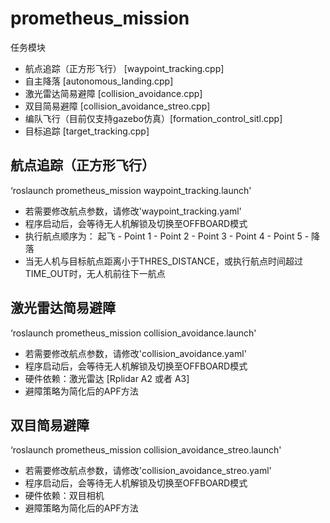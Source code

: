 # prometheus_mission

任务模块

- 航点追踪（正方形飞行） [waypoint_tracking.cpp]
- 自主降落 [autonomous_landing.cpp]
- 激光雷达简易避障 [collision_avoidance.cpp]
- 双目简易避障 [collision_avoidance_streo.cpp]
- 编队飞行（目前仅支持gazebo仿真）[formation_control_sitl.cpp]
- 目标追踪 [target_tracking.cpp]

## 航点追踪（正方形飞行）

‘roslaunch prometheus_mission waypoint_tracking.launch'

 - 若需要修改航点参数，请修改'waypoint_tracking.yaml'
 - 程序启动后，会等待无人机解锁及切换至OFFBOARD模式
 - 执行航点顺序为： 起飞 - Point 1 - Point 2 - Point 3 - Point 4 - Point 5 - 降落
 - 当无人机与目标航点距离小于THRES_DISTANCE，或执行航点时间超过TIME_OUT时，无人机前往下一航点

## 激光雷达简易避障

‘roslaunch prometheus_mission collision_avoidance.launch'

 - 若需要修改航点参数，请修改'collision_avoidance.yaml'
 - 程序启动后，会等待无人机解锁及切换至OFFBOARD模式
 - 硬件依赖：激光雷达 [Rplidar A2 或者 A3]
 - 避障策略为简化后的APF方法

## 双目简易避障

‘roslaunch prometheus_mission collision_avoidance_streo.launch'

 - 若需要修改航点参数，请修改'collision_avoidance_streo.yaml'
 - 程序启动后，会等待无人机解锁及切换至OFFBOARD模式
 - 硬件依赖：双目相机
 - 避障策略为简化后的APF方法